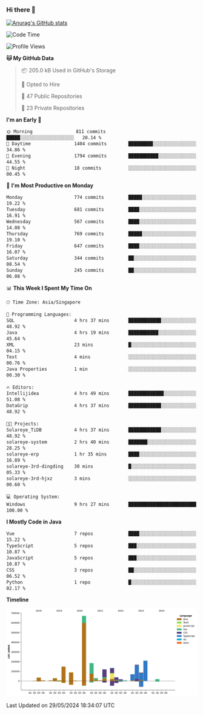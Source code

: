 ### Hi there 👋

[![Anurag's GitHub stats](https://github-readme-stats.vercel.app/api?username=xiumu2017&show_icons=true&theme=radical)](https://github.com/anuraghazra/github-readme-stats)

<!--
**xiumu2017/xiumu2017** is a ✨ _special_ ✨ repository because its `README.md` (this file) appears on your GitHub profile.

Here are some ideas to get you started:

- 🔭 I’m currently working on ...
- 🌱 I’m currently learning ...
- 👯 I’m looking to collaborate on ...
- 🤔 I’m looking for help with ...
- 💬 Ask me about ...
- 📫 How to reach me: ...
- 😄 Pronouns: ...
- ⚡ Fun fact: ...
-->

<!--START_SECTION:waka-->
![Code Time](http://img.shields.io/badge/Code%20Time-2%2C130%20hrs%2056%20mins-blue)

![Profile Views](http://img.shields.io/badge/Profile%20Views-0-blue)

**🐱 My GitHub Data** 

> 📦 205.0 kB Used in GitHub's Storage 
 > 
> 💼 Opted to Hire
 > 
> 📜 47 Public Repositories 
 > 
> 🔑 23 Private Repositories 
 > 
**I'm an Early 🐤** 

```text
🌞 Morning                811 commits         █████░░░░░░░░░░░░░░░░░░░░   20.14 % 
🌆 Daytime                1404 commits        █████████░░░░░░░░░░░░░░░░   34.86 % 
🌃 Evening                1794 commits        ███████████░░░░░░░░░░░░░░   44.55 % 
🌙 Night                  18 commits          ░░░░░░░░░░░░░░░░░░░░░░░░░   00.45 % 
```
📅 **I'm Most Productive on Monday** 

```text
Monday                   774 commits         █████░░░░░░░░░░░░░░░░░░░░   19.22 % 
Tuesday                  681 commits         ████░░░░░░░░░░░░░░░░░░░░░   16.91 % 
Wednesday                567 commits         ████░░░░░░░░░░░░░░░░░░░░░   14.08 % 
Thursday                 769 commits         █████░░░░░░░░░░░░░░░░░░░░   19.10 % 
Friday                   647 commits         ████░░░░░░░░░░░░░░░░░░░░░   16.07 % 
Saturday                 344 commits         ██░░░░░░░░░░░░░░░░░░░░░░░   08.54 % 
Sunday                   245 commits         ██░░░░░░░░░░░░░░░░░░░░░░░   06.08 % 
```


📊 **This Week I Spent My Time On** 

```text
🕑︎ Time Zone: Asia/Singapore

💬 Programming Languages: 
SQL                      4 hrs 37 mins       ████████████░░░░░░░░░░░░░   48.92 % 
Java                     4 hrs 19 mins       ███████████░░░░░░░░░░░░░░   45.64 % 
XML                      23 mins             █░░░░░░░░░░░░░░░░░░░░░░░░   04.15 % 
Text                     4 mins              ░░░░░░░░░░░░░░░░░░░░░░░░░   00.76 % 
Java Properties          1 min               ░░░░░░░░░░░░░░░░░░░░░░░░░   00.30 % 

🔥 Editors: 
Intellijidea             4 hrs 49 mins       █████████████░░░░░░░░░░░░   51.08 % 
DataGrip                 4 hrs 37 mins       ████████████░░░░░░░░░░░░░   48.92 % 

🐱‍💻 Projects: 
Solareye_TiDB            4 hrs 37 mins       ████████████░░░░░░░░░░░░░   48.92 % 
solareye-system          2 hrs 40 mins       ███████░░░░░░░░░░░░░░░░░░   28.25 % 
solareye-erp             1 hr 35 mins        ████░░░░░░░░░░░░░░░░░░░░░   16.89 % 
solareye-3rd-dingding    30 mins             █░░░░░░░░░░░░░░░░░░░░░░░░   05.33 % 
solareye-3rd-hjxz        3 mins              ░░░░░░░░░░░░░░░░░░░░░░░░░   00.60 % 

💻 Operating System: 
Windows                  9 hrs 27 mins       █████████████████████████   100.00 % 
```

**I Mostly Code in Java** 

```text
Vue                      7 repos             ████░░░░░░░░░░░░░░░░░░░░░   15.22 % 
TypeScript               5 repos             ███░░░░░░░░░░░░░░░░░░░░░░   10.87 % 
JavaScript               5 repos             ███░░░░░░░░░░░░░░░░░░░░░░   10.87 % 
CSS                      3 repos             ██░░░░░░░░░░░░░░░░░░░░░░░   06.52 % 
Python                   1 repo              █░░░░░░░░░░░░░░░░░░░░░░░░   02.17 % 
```



**Timeline**

![Lines of Code chart](https://raw.githubusercontent.com/xiumu2017/xiumu2017/main/assets/bar_graph.png)


 Last Updated on 29/05/2024 18:34:07 UTC
<!--END_SECTION:waka-->
